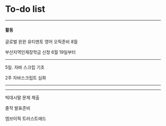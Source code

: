 # To-do list

----------------
#### 활동

글로벌 윈윈
유티멘토
영어 오픽준비 8월

부산지역인재장학금 신청 6월 19일부터


-----

5일.
자바 스크립 기초

2주 
자바스크립트 심화

------------



-----

빅데시말 문제 제출

졸작 발표준비

엠브이픽
트러스트애드




